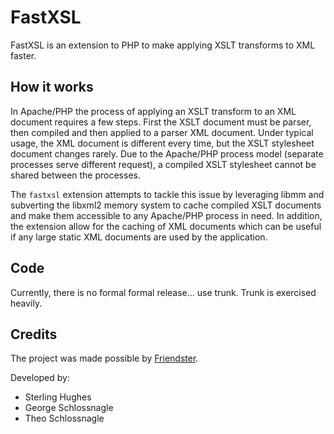# FastXSL #
FastXSL is an extension to PHP to make applying XSLT transforms to XML faster.

## How it works ##
In Apache/PHP the process of applying an XSLT transform to an XML document requires a few steps. First the XSLT document must be parser, then compiled and then applied to a parser XML document. Under typical usage, the XML document is different every time, but the XSLT stylesheet document changes rarely. Due to the Apache/PHP process model (separate processes serve different request), a compiled XSLT stylesheet cannot be shared between the processes.

The `fastxsl` extension attempts to tackle this issue by leveraging libmm and subverting the libxml2 memory system to cache compiled XSLT documents and make them accessible to any Apache/PHP process in need. In addition, the extension allow for the caching of XML documents which can be useful if any large static XML documents are used by the application.

## Code ##
Currently, there is no formal formal release... use trunk. Trunk is exercised heavily.

## Credits ##
The project was made possible by [Friendster](http://www.friendster.com/).

Developed by:

 * Sterling Hughes
 * George Schlossnagle
 * Theo Schlossnagle
